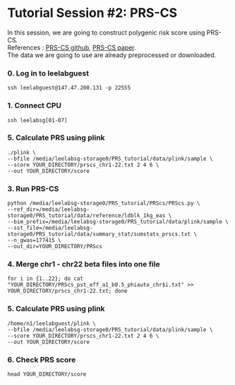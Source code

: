 # Tutorial Session #2: PRS-CS

In this session, we are going to construct polygenic risk score using PRS-CS. \
References : [PRS-CS github](https://github.com/getian107/PRScs), [PRS-CS paper](https://www.ncbi.nlm.nih.gov/pmc/articles/PMC6467998/). \
The data we are going to use are already preprocessed or downloaded.

### 0. Log in to leelabguest
``` 
ssh leelabguest@147.47.200.131 -p 22555
```

### 1. Connect CPU
``` 
ssh leelabsg[01-07]
``` 

### 5. Calculate PRS using plink 
``` 
./plink \
--bfile /media/leelabsg-storage0/PRS_tutorial/data/plink/sample \
--score YOUR_DIRECTORY/prscs_chr1-22.txt 2 4 6 \
--out YOUR_DIRECTORY/score
``` 

### 3. Run PRS-CS 
``` 
python /media/leelabsg-storage0/PRS_tutorial/PRScs/PRScs.py \
--ref_dir=/media/leelabsg-storage0/PRS_tutorial/data/reference/ldblk_1kg_eas \
--bim_prefix=/media/leelabsg-storage0/PRS_tutorial/data/plink/sample \
--sst_file=/media/leelabsg-storage0/PRS_tutorial/data/summary_stat/sumstats_prscs.txt \
--n_gwas=177415 \
--out_dir=YOUR_DIRECTORY/PRScs
``` 

### 4. Merge chr1 - chr22 beta files into one file 
``` 
for i in {1..22}; do cat "YOUR_DIRECTORY/PRScs_pst_eff_a1_b0.5_phiauto_chr$i.txt" >> YOUR_DIRECTORY/prscs_chr1-22.txt; done
``` 

### 5. Calculate PRS using plink 
``` 
/home/n1/leelabguest/plink \
--bfile /media/leelabsg-storage0/PRS_tutorial/data/plink/sample \
--score YOUR_DIRECTORY/prscs_chr1-22.txt 2 4 6 \
--out YOUR_DIRECTORY/score
```

### 6. Check PRS score
``` 
head YOUR_DIRECTORY/score
``` 

